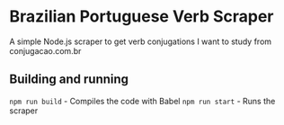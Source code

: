 # Brazilian Portuguese Verb Scraper

A simple Node.js scraper to get verb conjugations I want to study from conjugacao.com.br

## Building and running

`npm run build` - Compiles the code with Babel
`npm run start` - Runs the scraper
